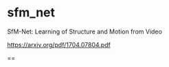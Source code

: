 # sfm_net
SfM-Net: Learning of Structure and Motion from Video

https://arxiv.org/pdf/1704.07804.pdf

==

